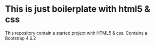 # This is just boilerplate with html5 & css

This repository contain a started project with HTML5 & css.
Contains a Bootstrap 4.6.2
